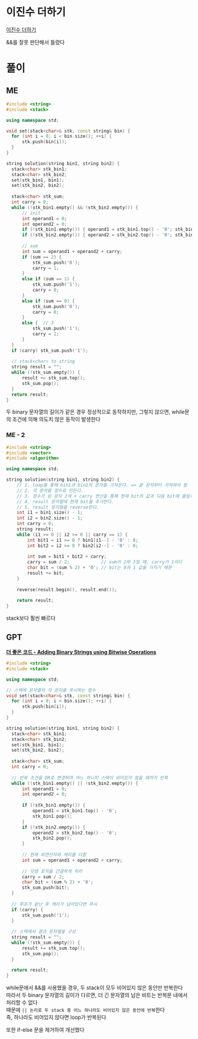# 이진수 더하기
[이진수 더하기](https://school.programmers.co.kr/learn/courses/30/lessons/120885)   

&&를 잘못 판단해서 틀렸다   

# 풀이
## ME
```cpp
#include <string>
#include <stack>

using namespace std;

void set(stack<char>& stk, const string& bin) {
  for (int i = 0; i < bin.size(); ++i) {
      stk.push(bin[i]);
  }
}

string solution(string bin1, string bin2) {
  stack<char> stk_bin1;
  stack<char> stk_bin2;
  set(stk_bin1, bin1);
  set(stk_bin2, bin2);
  
  stack<char> stk_sum;
  int carry = 0;
  while (!stk_bin1.empty() && !stk_bin2.empty()) {
      // init
      int operand1 = 0;
      int operand2 = 0;
      if (!stk_bin1.empty()) { operand1 = stk_bin1.top() - '0'; stk_bin1.pop(); }
      if (!stk_bin2.empty()) { operand2 = stk_bin2.top() - '0'; stk_bin2.pop(); }
      
      // sum
      int sum = operand1 + operand2 + carry;
      if (sum == 2) {
          stk_sum.push('0');
          carry = 1;
      }
      else if (sum == 1) {
          stk_sum.push('1');
          carry = 0;
      }
      else if (sum == 0) {
          stk_sum.push('0');
          carry = 0;
      }
      else {  // 3
          stk_sum.push('1');
          carry = 1;
      }
  }
  if (carry) stk_sum.push('1');
  
  // stack<char> to string
  string result = "";
  while (!stk_sum.empty()) {
      result += stk_sum.top();
      stk_sum.pop();
  }
  return result;
}
```
두 binary 문자열의 길이가 같은 경우 정상적으로 동작하지만, 그렇지 않으면, while문의 조건에 의해 의도치 않은 동작이 발생한다   

### ME - 2
```cpp
#include <string>
#include <vector>
#include <algorithm>

using namespace std;

string solution(string bin1, string bin2) {
    // 1. loop를 통해 bin1과 bin2의 문자를 가져온다. => 끝 문자부터 가져와야 함
    // 2. 각 문자를 정수로 만든다.
    // 3. 정수가 된 문자 2개 + carry 연산을 통해 현재 bit의 값과 다음 bit에 올림수를 결정한다.
    // 4. result 문자열에 현재 bit를 추가한다.
    // 5. result 문자열을 reverse한다.
    int i1 = bin1.size() - 1;
    int i2 = bin2.size() - 1;
    int carry = 0;
    string result;
    while (i1 >= 0 || i2 >= 0 || carry == 1) {
        int bit1 = i1 >= 0 ? bin1[i1--] - '0' : 0;
        int bit2 = i2 >= 0 ? bin2[i2--] - '0' : 0;
        
        int sum = bit1 + bit2 + carry;
        carry = sum / 2;            // sum이 2와 3일 때, carry가 1이다
        char bit = (sum % 2) + '0'; // bit는 0과 1 값을 가지기 때문
        result += bit;
    }
    
    reverse(result.begin(), result.end());
    
    return result;
}
```
stack보다 훨씬 빠르다   

## GPT
**[ 더 좋은 코드 - Adding Binary Strings using Bitwise Operations ](/1_Algorithm/4_bitwise_operation.md/#31-adding-binary-strings-using-bitwise-operations-code)**   
```cpp
#include <string>
#include <stack>

using namespace std;

// 스택에 문자열의 각 문자를 푸시하는 함수
void set(stack<char>& stk, const string& bin) {
  for (int i = 0; i < bin.size(); ++i) {
      stk.push(bin[i]);
  }
}

string solution(string bin1, string bin2) {
  stack<char> stk_bin1;
  stack<char> stk_bin2;
  set(stk_bin1, bin1);
  set(stk_bin2, bin2);
  
  stack<char> stk_sum;
  int carry = 0;
  
  // 반복 조건을 OR로 변경하여 어느 하나의 스택이 비어있지 않을 때까지 반복
  while (!stk_bin1.empty() || !stk_bin2.empty()) {
      int operand1 = 0;
      int operand2 = 0;
      
      if (!stk_bin1.empty()) { 
          operand1 = stk_bin1.top() - '0'; 
          stk_bin1.pop(); 
      }
      if (!stk_bin2.empty()) { 
          operand2 = stk_bin2.top() - '0'; 
          stk_bin2.pop(); 
      }
      
      // 현재 피연산자와 캐리를 더함
      int sum = operand1 + operand2 + carry;
      
      // 덧셈 로직을 간결하게 처리
      carry = sum / 2;
      char bit = (sum % 2) + '0';
      stk_sum.push(bit);
  }
  
  // 루프가 끝난 후 캐리가 남아있다면 푸시
  if (carry) {
      stk_sum.push('1');
  }
  
  // 스택에서 결과 문자열을 구성
  string result = "";
  while (!stk_sum.empty()) {
      result += stk_sum.top();
      stk_sum.pop();
  }
  
  return result;
}
```
while문에서 &&를 사용했을 경우, 두 stack이 모두 비어있지 않은 동안만 반복한다   
따라서 두 binary 문자열의 길이가 다르면, 더 긴 문자열의 남은 비트는 반복문 내에서 처리할 수 없다   
때문에 `|| 논리로 두 stack 중 어느 하나라도 비어있지 않은 동안에 반복`한다   
즉, 하나라도 비어있지 않다면 loop가 반복된다   

또한 if-else 문을 제거하여 개선했다   